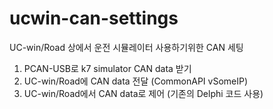 # ucwin-can-settings
UC-win/Road 상에서 운전 시뮬레이터 사용하기위한 CAN 세팅

1. PCAN-USB로 k7 simulator CAN data 받기
2. UC-win/Road에 CAN data 전달 (CommonAPI vSomeIP)
3. UC-win/Road에서 CAN data로 제어 (기존의 Delphi 코드 사용)
